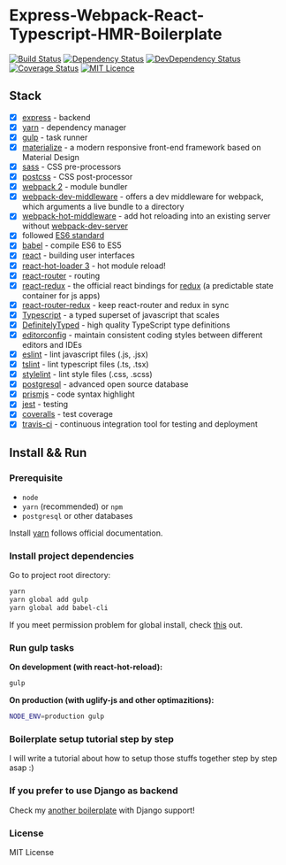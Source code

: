 # Express-Webpack-React-Typescript-HMR-Boilerplate

[![Build Status](https://travis-ci.com/Armour/Express-Webpack-React-Typescript-HMR-Boilerplate.svg?token=xzmwu2pcJ1tBo5AwTZV3&branch=master)](https://travis-ci.com/Armour/Express-Webpack-React-Typescript-HMR-Boilerplate)
[![Dependency Status](https://david-dm.org/Armour/Express-Webpack-React-Typescript-HMR-Boilerplate/status.svg)](https://david-dm.org/Armour/Express-Webpack-React-Typescript-HMR-Boilerplate)
[![DevDependency Status](https://david-dm.org/Armour/Express-Webpack-React-Typescript-HMR-Boilerplate/dev-status.svg)](https://david-dm.org/Armour/Express-Webpack-React-Typescript-HMR-Boilerplate?type=dev)
[![Coverage Status](https://coveralls.io/repos/github/Armour/Express-Webpack-React-Typescript-HMR-Boilerplate/badge.svg?branch=master&t=H7lCqC)](https://coveralls.io/github/Armour/Express-Webpack-React-Typescript-HMR-Boilerplate?branch=master)
[![MIT Licence](https://badges.frapsoft.com/os/mit/mit.svg?v=103)](https://opensource.org/licenses/mit-license.php)


## Stack

- [x] [express](http://expressjs.com/) - backend
- [x] [yarn](https://github.com/yarnpkg/yarn) - dependency manager
- [x] [gulp](https://github.com/gulpjs/gulp) - task runner
- [x] [materialize](http://materializecss.com/) - a modern responsive front-end framework based on Material Design
- [x] [sass](https://github.com/sass/sass) - CSS pre-processors
- [x] [postcss](https://github.com/postcss/postcss) - CSS post-processor
- [x] [webpack 2](https://github.com/webpack/webpack) - module bundler
- [x] [webpack-dev-middleware](https://github.com/webpack/webpack-dev-middleware) - offers a dev middleware for webpack, which arguments a live bundle to a directory
- [x] [webpack-hot-middleware](https://github.com/glenjamin/webpack-hot-middleware) - add hot reloading into an existing server without [webpack-dev-server](https://github.com/webpack/webpack-dev-server)
- [x] followed [ES6 standard](https://github.com/lukehoban/es6features)
- [x] [babel](https://babeljs.io/) - compile ES6 to ES5
- [x] [react](https://facebook.github.io/react/) - building user interfaces
- [x] [react-hot-loader 3](https://github.com/gaearon/react-hot-loader) - hot module reload!
- [x] [react-router](https://github.com/ReactTraining/react-router) - routing
- [x] [react-redux](https://github.com/reactjs/react-redux) - the official react bindings for [redux](https://github.com/reactjs/redux) (a predictable state container for js apps)
- [x] [react-router-redux](https://github.com/reactjs/react-router-redux) - keep react-router and redux in sync
- [x] [Typescript](https://github.com/Microsoft/TypeScript) - a typed superset of javascript that scales
- [x] [DefinitelyTyped](https://github.com/DefinitelyTyped/DefinitelyTyped) - high quality TypeScript type definitions
- [x] [editorconfig](http://editorconfig.org/) - maintain consistent coding styles between different editors and IDEs
- [x] [eslint](http://eslint.org/) - lint javascript files (.js, .jsx)
- [x] [tslint](https://palantir.github.io/tslint/) - lint typescript files (.ts, .tsx)
- [x] [stylelint](https://stylelint.io/) - lint style files (.css, .scss)
- [x] [postgresql](https://www.postgresql.org/) - advanced open source database
- [x] [prismjs](https://github.com/PrismJS/prism) - code syntax highlight
- [x] [jest](https://facebook.github.io/jest/) - testing
- [x] [coveralls](https://coveralls.io/) - test coverage
- [x] [travis-ci](https://travis-ci.org/) - continuous integration tool for testing and deployment

## Install && Run

### Prerequisite

* `node`
* `yarn` (recommended) or `npm`
* `postgresql` or other databases

Install [yarn](https://yarnpkg.com/en/docs/install#linux-tab) follows official documentation.


### Install project dependencies

Go to project root directory:

```bash
yarn
yarn global add gulp
yarn global add babel-cli
```

If you meet permission problem for global install, check [this](https://github.com/yarnpkg/yarn/issues/1060#issuecomment-268160528) out.


### Run gulp tasks

**On development (with react-hot-reload):**

```bash
gulp
```

**On production (with uglify-js and other optimazitions):**

```bash
NODE_ENV=production gulp
```


### Boilerplate setup tutorial step by step

I will write a tutorial about how to setup those stuffs together step by step asap :)


### If you prefer to use Django as backend

Check my [another boilerplate](https://github.com/Armour/Django-Webpack-React-Typescript-HMR-Boilerplate) with Django support!


### License

MIT License
